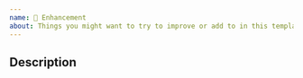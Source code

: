 ```yaml
---
name: 🌈 Enhancement
about: Things you might want to try to improve or add to in this template.
---
```


## Description
